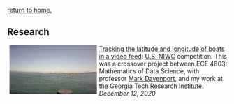 [return to home.](/index.md)

## Research
<a href="/assets/pdf/ECE_4803_Final_Project.pdf"><img src="/assets/img/artifacts/ai_tracks.jpg" width="200" align="left" hspace="5"></a>
<td class="detail"><p><a href="/assets/pdf/ECE_4803_Final_Project.pdf">Tracking the latitude and longitude of boats in a video feed</a>: <a href="https://www.niwcpacific.navy.mil">U.S. NIWC</a> competition. This was a crossover project between ECE 4803: Mathematics of Data Science, with professor <a href="https://mdav.ece.gatech.edu/index.html">Mark Davenport</a>, and my work at the Georgia Tech Research Institute.<br />
  <i>December 12, 2020</i><br /></p>
<!--
<br/>
<a href="/index.html">return to home.</a>
-->
